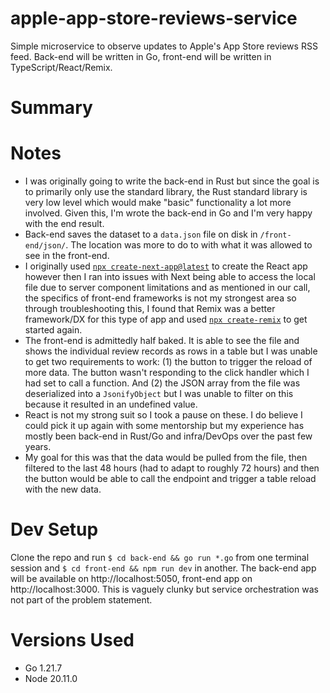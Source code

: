 # apple-app-store-reviews-service

Simple microservice to observe updates to Apple's App Store reviews RSS feed. Back-end will be written in Go, front-end will be written in TypeScript/React/Remix.

# Summary

# Notes

* I was originally going to write the back-end in Rust but since the goal is to primarily only use the standard library, the Rust standard library is very low level which would make "basic" functionality a lot more involved. Given this, I'm wrote the back-end in Go and I'm very happy with the end result.
* Back-end saves the dataset to a `data.json` file on disk in `/front-end/json/`. The location was more to do to with what it was allowed to see in the front-end.
* I originally used [`npx create-next-app@latest`](https://react.dev/learn/start-a-new-react-project#nextjs-pages-router) to create the React app however then I ran into issues with Next being able to access the local file due to server component limitations and as mentioned in our call, the specifics of front-end frameworks is not my strongest area so through troubleshooting this, I found that Remix was a better framework/DX for this type of app and used [`npx create-remix`](https://react.dev/learn/start-a-new-react-project#remix) to get started again.
* The front-end is admittedly half baked. It is able to see the file and shows the individual review records as rows in a table but I was unable to get two requirements to work: (1) the button to trigger the reload of more data. The button wasn't responding to the click handler which I had set to call a function. And (2) the JSON array from the file was deserialized into a `JsonifyObject` but I was unable to filter on this because it resulted in an undefined value.
* React is not my strong suit so I took a pause on these. I do believe I could pick it up again with some mentorship but my experience has mostly been back-end in Rust/Go and infra/DevOps over the past few years.
* My goal for this was that the data would be pulled from the file, then filtered to the last 48 hours (had to adapt to roughly 72 hours) and then the button would be able to call the endpoint and trigger a table reload with the new data.

# Dev Setup

Clone the repo and run `$ cd back-end && go run *.go` from one terminal session and `$ cd front-end && npm run dev` in another. The back-end app will be available on http://localhost:5050, front-end app on http://localhost:3000. This is vaguely clunky but service orchestration was not part of the problem statement.

# Versions Used

* Go 1.21.7
* Node 20.11.0
